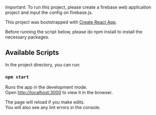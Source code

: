 Important: To run this project, please create a firebase web application project and input the config on firebase.js.

This project was bootstrapped with [Create React App](https://github.com/facebook/create-react-app).

Before running the script below, please do npm install to install the necessary packages.

## Available Scripts

In the project directory, you can run:

### `npm start`

Runs the app in the development mode.<br />
Open [http://localhost:3000](http://localhost:3000) to view it in the browser.

The page will reload if you make edits.<br />
You will also see any lint errors in the console.
